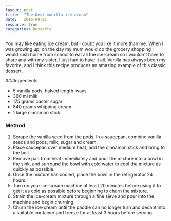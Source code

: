 ```yaml
---
layout: post
title:  "The best vanilla ice-cream"
date:   2016-09-21
resource: true
categories: Desserts
---
```



You may like eating ice cream, but I doubt you like it more than me. When I was growing up, on the day my mum would do the grocery shopping I would rush home from school to eat all the ice-cream so I wouldn't have to share any with my sister. I just had to have it all. Vanilla has always been my favorite, and I think this recipe produces an amazing example of this classic dessert. 

###Ingredients
* 5 vanilla pods, halved length-ways
* 360 ml milk
* 175 grams caster sugar
* 840 grams whipping cream
* 1 large cinnamon stick 

### Method

1. Scrape the vanilla seed from the pods. In a saucepan, combine vanilla seeds and pods, milk, sugar and cream.
2. Place saucepan over medium heat, add the cinnamon stick and bring to the boil.
3. Remove pan from heat immediately and pour the mixture into a bowl in the sink, and surround the bowl with cold water to cool the mixture as quickly as possible. 
4. Once the mixture has cooled, place the bowl in the refrigerator 24 hours. 
5. Turn on your ice-cream machine at least 20 minutes before using it to get it as cold as possible before beginning to churn the mixture. 
6. Strain the ice-cream mixture through a fine sieve and pour into the machine and begin churning. 
7. Churn the ice-cream until the paddle can no longer turn and decant into a suitable container and freeze for at least 3 hours before serving. 


